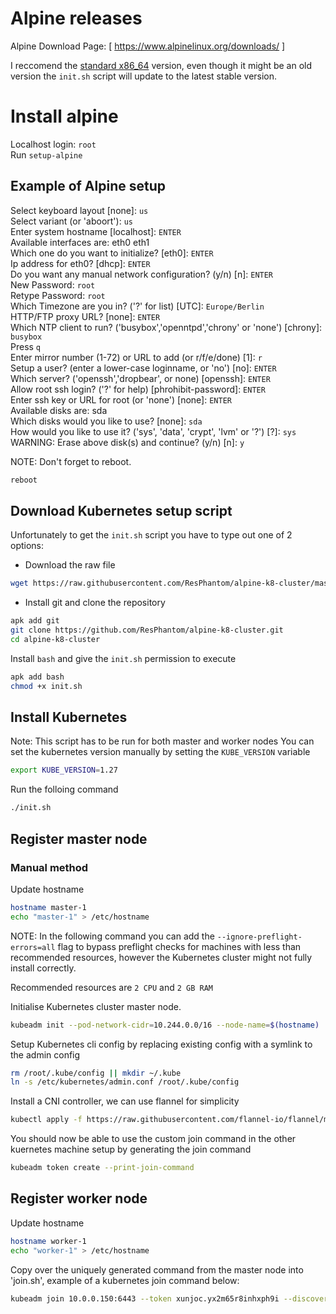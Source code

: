 # Alpine releases

Alpine Download Page: [ https://www.alpinelinux.org/downloads/ ]

I reccomend the [standard x86_64] version, even though it might be an old version the `init.sh` script will update to the latest stable version.

# Install alpine
Localhost login: `root` \
Run `setup-alpine`

## Example of Alpine setup

Select keyboard layout [none]: `us` \
Select variant (or 'aboort'): `us` \
Enter system hostname [localhost]: `ENTER` \
Available interfaces are: eth0 eth1 \
Which one do you want to initialize? [eth0]: `ENTER` \
Ip address for eth0? [dhcp]: `ENTER` \
Do you want any manual network configuration? (y/n) [n]: `ENTER` \
New Password: `root` \
Retype Password: `root` \
Which Timezone are you in? ('?' for list) [UTC]: `Europe/Berlin` \
HTTP/FTP proxy URL? [none]: `ENTER` \
Which NTP client to run? ('busybox','openntpd','chrony' or 'none') [chrony]: `busybox` \
Press `q` \
Enter mirror number (1-72) or URL to add (or r/f/e/done) [1]: `r` \
Setup a user? (enter a lower-case loginname, or 'no') [no]: `ENTER` \
Which server? ('openssh','dropbear', or none) [openssh]: `ENTER` \
Allow root ssh login? ('?' for help) [phrohibit-password]: `ENTER` \
Enter ssh key or URL for root (or 'none') [none]: `ENTER` \
Available disks are: sda \
Which disks would you like to use? [none]: `sda` \
How would you like to use it? ('sys', 'data', 'crypt', 'lvm' or '?') [?]: `sys` \
WARNING: Erase above disk(s) and continue? (y/n) [n]: `y` 

NOTE: Don't forget to reboot.
```sh
reboot
```

## Download Kubernetes setup script
Unfortunately to get the `init.sh` script you have to type out one of 2 options:
- Download the raw file
```sh
wget https://raw.githubusercontent.com/ResPhantom/alpine-k8-cluster/master/init.sh
```
- Install git and clone the repository
```sh
apk add git
git clone https://github.com/ResPhantom/alpine-k8-cluster.git
cd alpine-k8-cluster
```
Install `bash` and give the `init.sh` permission to execute
```sh
apk add bash
chmod +x init.sh
```

## Install Kubernetes
Note: This script has to be run for both master and worker nodes
You can set the kubernetes version manually by setting the `KUBE_VERSION` variable
```sh
export KUBE_VERSION=1.27
```
Run the folloing command
```sh
./init.sh
```

## Register master node
### Manual method
Update hostname
```sh
hostname master-1
echo "master-1" > /etc/hostname
```
NOTE: In the following command you can add the `--ignore-preflight-errors=all` flag to bypass preflight checks for machines with less than recommended resources, however the Kubernetes cluster might not fully install correctly. 

Recommended resources are `2 CPU` and `2 GB RAM`

Initialise Kubernetes cluster master node. 
```sh
kubeadm init --pod-network-cidr=10.244.0.0/16 --node-name=$(hostname)
```
Setup Kubernetes cli config by replacing existing config with a symlink to the admin config
```sh
rm /root/.kube/config || mkdir ~/.kube
ln -s /etc/kubernetes/admin.conf /root/.kube/config
```
Install a CNI controller, we can use flannel for simplicity
```sh
kubectl apply -f https://raw.githubusercontent.com/flannel-io/flannel/master/Documentation/kube-flannel.yml
```
You should now be able to use the custom join command in the other kuernetes machine setup by generating the join command
```sh
kubeadm token create --print-join-command
```
<!--### Automated method
```sh
init.sh master-setup
```
### Confirm setup-->

## Register worker node
Update hostname
```sh
hostname worker-1
echo "worker-1" > /etc/hostname
```
Copy over the uniquely generated command from the master node into 'join.sh', example of a kubernetes join command below:
```sh
kubeadm join 10.0.0.150:6443 --token xunjoc.yx2m65r8inhxph9i --discovery-token-ca-cert-hash sha256:e38dd277fe1143771dfe17261d9862e5313d1cdf3922ea86f8f73b6c0a515798
```

[//]: # (SOME USEFUL LINKS )
[standard x86_64]: https://dl-cdn.alpinelinux.org/alpine/v3.18/releases/x86_64/alpine-standard-3.18.0-x86_64.iso